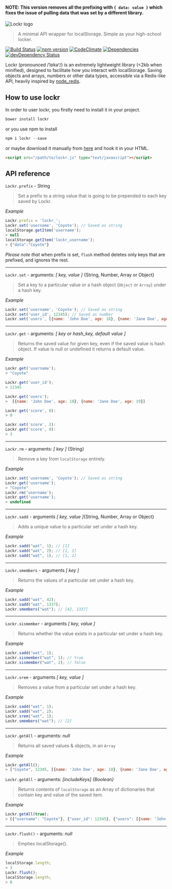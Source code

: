 #### NOTE: This version removes all the prefixing with `{ data: value }` which fixes the issue of pulling data that was set by a different library.

![Lockr logo](http://i.imgur.com/m5kPjkB.png)

> A minimal API wrapper for localStorage. Simple as your high-school locker.

[![Build Status](https://travis-ci.org/tsironis/lockr.svg?branch=master)](https://travis-ci.org/tsironis/lockr)
[![npm version](https://badge.fury.io/js/lockr.svg)](http://badge.fury.io/js/lockr)
[![CodeClimate](https://codeclimate.com/github/tsironis/lockr/badges/gpa.svg)](https://codeclimate.com/github/tsironis/lockr)
[![Dependencies](https://david-dm.org/tsironis/lockr.svg?theme=shields.io)](https://david-dm.org/tsironis/lockr)
[![devDependency Status](https://david-dm.org/tsironis/lockr/dev-status.svg)](https://david-dm.org/tsironis/lockr#info=devDependencies)

Lockr (pronounced /ˈlɒkəʳ/) is an extremely lightweight library (<2kb when minified), designed to facilitate how you interact with localStorage. Saving objects and arrays, numbers or other data types, accessible via a Redis-like API, heavily inspired by [node_redis](https://github.com/mranney/node_redis/).

## How to use lockr

In order to user lockr, you firstly need to install it in your project.

```js
bower install lockr
```

or you use npm to install

```js
npm i lockr --save
```

or maybe download it manually from [here](https://raw.github.com/tsironis/lockr/master/lockr.js) and hook it in your HTML.

```html
<script src="/path/to/lockr.js" type="text/javascript"></script>
```

## API reference


```Lockr.prefix``` - String

> Set a prefix to a string value that is going to be prepended to each key saved by Lockr.

*Example*

```js
Lockr.prefix = 'lockr_';
Lockr.set('username', 'Coyote'); // Saved as string
localStorage.getItem('username');
> null
localStorage.getItem('lockr_username');
> {"data":"Coyote"}
```
*Please note that* when prefix is set, ```flush``` method deletes only keys that are prefixed, and ignores the rest.

---

```Lockr.set``` - arguments: *[ key, value ]* {String, Number, Array or Object}

> Set a key to a particular value or a hash object (```Object``` or ```Array```) under a hash key.

*Example*

```js
Lockr.set('username', 'Coyote'); // Saved as string
Lockr.set('user_id', 12345); // Saved as number
Lockr.set('users', [{name: 'John Doe', age: 18}, {name: 'Jane Doe', age: 19}]);
```

---

```Lockr.get``` - arguments: *[ key or hash_key, default value ]*

> Returns the saved value for given key, even if the saved value is hash object. If value is null or undefined it returns a default value.

*Example*
```js
Lockr.get('username');
> "Coyote"

Lockr.get('user_id');
> 12345

Lockr.get('users');
>  [{name: 'John Doe', age: 18}, {name: 'Jane Doe', age: 19}]

Lockr.get('score', 0):
> 0

Lockr.set('score', 3):
Lockr.get('score', 0):
> 3
```

---

```Lockr.rm``` - arguments: *[ key ]* {String}

> Remove a key from ```localStorage``` entirely.

*Example*

```js
Lockr.set('username', 'Coyote'); // Saved as string
Lockr.get('username');
> "Coyote"
Lockr.rm('username');
Lockr.get('username');
> undefined
```

---

```Lockr.sadd``` - arguments *[ key, value ]*{String, Number, Array or Object}

> Adds a unique value to a particular set under a hash key.

*Example*

```js
Lockr.sadd("wat", 1); // [1]
Lockr.sadd("wat", 2); // [1, 2]
Lockr.sadd("wat", 1); // [1, 2]
```

---

```Lockr.smembers``` - arguments *[ key ]*

> Returns the values of a particular set under a hash key.

*Example*

```js
Lockr.sadd("wat", 42);
Lockr.sadd("wat", 1337);
Lockr.smembers("wat"); // [42, 1337]
```

---

```Lockr.sismember``` - arguments *[ key, value ]*

> Returns whether the value exists in a particular set under a hash key.

*Example*

```js
Lockr.sadd("wat", 1);
Lockr.sismember("wat", 1); // true
Lockr.sismember("wat", 2); // false
```

---

```Lockr.srem``` - arguments *[ key, value ]*

> Removes a value from a particular set under a hash key.

*Example*

```js
Lockr.sadd("wat", 1);
Lockr.sadd("wat", 2);
Lockr.srem("wat", 1);
Lockr.smembers("wat"); // [2]
```

---

```Lockr.getAll``` - arguments: *null*

> Returns all saved values & objects, in an ```Array```

*Example*

```js
Lockr.getAll();
> ["Coyote", 12345, [{name: 'John Doe', age: 18}, {name: 'Jane Doe', age: 19}]]
```

```Lockr.getAll``` - arguments: *[includeKeys] {Boolean}*

> Returns contents of `localStorage` as an Array of dictionaries that contain key and value of the saved item.

*Example*

```js
Lockr.getAll(true);
> [{"username": "Coyote"}, {"user_id": 12345}, {"users": [{name: 'John Doe', age: 18}, {name: 'Jane Doe', age: 19}]}]
```
---

```Lockr.flush()``` - arguments: *null*

> Empties localStorage().

*Example*

```js
localStorage.length;
> 3
Lockr.flush();
localStorage.length;
> 0
```
